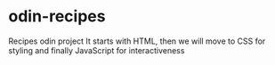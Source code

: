 # odin-recipes
Recipes  odin project
It starts with HTML, then we will move to CSS for styling and finally JavaScript for interactiveness